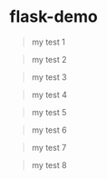 # flask-demo

> my test 1

> my test 2

> my test 3

> my test 4

> my test 5

> my test 6

> my test 7

> my test 8

